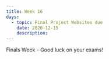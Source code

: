 ```yaml
---
title: Week 16
days:
  - topic: Final Project Websites due
    date: 2020-12-15
    description:
---
```

Finals Week - Good luck on your exams!
